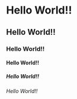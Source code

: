 # Hello World!!
## Hello World!!
### Hello World!!
#### Hello World!!
##### Hello World!!
###### Hello World!!
